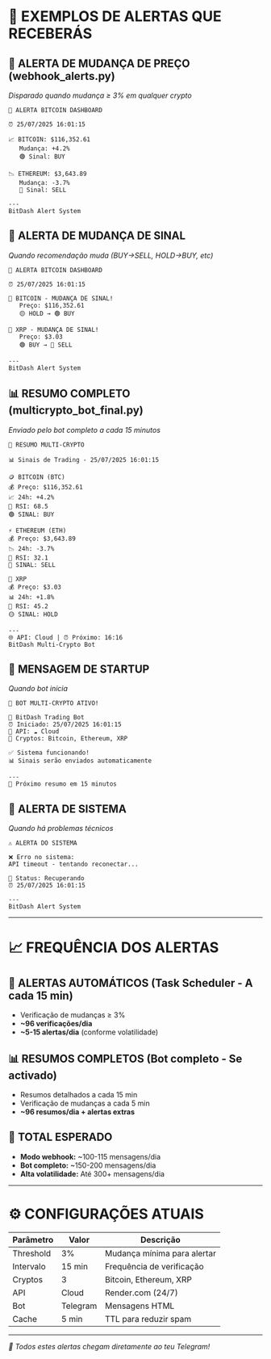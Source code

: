 # 📱 EXEMPLOS DE ALERTAS QUE RECEBERÁS

## 🚨 **ALERTA DE MUDANÇA DE PREÇO** (webhook_alerts.py)
*Disparado quando mudança ≥ 3% em qualquer crypto*

```
🚨 ALERTA BITCOIN DASHBOARD

⏰ 25/07/2025 16:01:15

📈 BITCOIN: $116,352.61
   Mudança: +4.2%
   🟢 Sinal: BUY

📉 ETHEREUM: $3,643.89
   Mudança: -3.7%
   🔴 Sinal: SELL

---
BitDash Alert System
```

## 🔄 **ALERTA DE MUDANÇA DE SINAL**
*Quando recomendação muda (BUY→SELL, HOLD→BUY, etc)*

```
🚨 ALERTA BITCOIN DASHBOARD

⏰ 25/07/2025 16:01:15

🔄 BITCOIN - MUDANÇA DE SINAL!
   Preço: $116,352.61
   🟡 HOLD → 🟢 BUY

🔄 XRP - MUDANÇA DE SINAL!
   Preço: $3.03
   🟢 BUY → 🔴 SELL

---
BitDash Alert System
```

## 📊 **RESUMO COMPLETO** (multicrypto_bot_final.py)
*Enviado pelo bot completo a cada 15 minutos*

```
🚀 RESUMO MULTI-CRYPTO

📊 Sinais de Trading - 25/07/2025 16:01:15

🪙 BITCOIN (BTC)
💰 Preço: $116,352.61
📈 24h: +4.2%
🎯 RSI: 68.5
🟢 SINAL: BUY

⚡ ETHEREUM (ETH)  
💰 Preço: $3,643.89
📉 24h: -3.7%
🎯 RSI: 32.1
🔴 SINAL: SELL

💎 XRP
💰 Preço: $3.03
📊 24h: +1.8%
🎯 RSI: 45.2
🟡 SINAL: HOLD

---
🌐 API: Cloud | ⏰ Próximo: 16:16
BitDash Multi-Crypto Bot
```

## 🚀 **MENSAGEM DE STARTUP**
*Quando bot inicia*

```
🚀 BOT MULTI-CRYPTO ATIVO!

🤖 BitDash Trading Bot
⏰ Iniciado: 25/07/2025 16:01:15
📡 API: ☁️ Cloud
🎯 Cryptos: Bitcoin, Ethereum, XRP

✅ Sistema funcionando!
📊 Sinais serão enviados automaticamente

---
🔄 Próximo resumo em 15 minutos
```

## 🔧 **ALERTA DE SISTEMA**
*Quando há problemas técnicos*

```
⚠️ ALERTA DO SISTEMA

❌ Erro no sistema:
API timeout - tentando reconectar...

🔧 Status: Recuperando
⏰ 25/07/2025 16:01:15

---
BitDash Alert System
```

---

# 📈 **FREQUÊNCIA DOS ALERTAS**

## 🔄 **ALERTAS AUTOMÁTICOS** (Task Scheduler - A cada 15 min)
- Verificação de mudanças ≥ 3%
- **~96 verificações/dia**
- **~5-15 alertas/dia** (conforme volatilidade)

## 📊 **RESUMOS COMPLETOS** (Bot completo - Se activado)
- Resumos detalhados a cada 15 min
- Verificação de mudanças a cada 5 min
- **~96 resumos/dia + alertas extras**

## 🎯 **TOTAL ESPERADO**
- **Modo webhook:** ~100-115 mensagens/dia
- **Bot completo:** ~150-200 mensagens/dia
- **Alta volatilidade:** Até 300+ mensagens/dia

---

# ⚙️ **CONFIGURAÇÕES ATUAIS**

| Parâmetro | Valor | Descrição |
|-----------|--------|-----------|
| Threshold | 3% | Mudança mínima para alertar |
| Intervalo | 15 min | Frequência de verificação |
| Cryptos | 3 | Bitcoin, Ethereum, XRP |
| API | Cloud | Render.com (24/7) |
| Bot | Telegram | Mensagens HTML |
| Cache | 5 min | TTL para reduzir spam |

---

*🎯 Todos estes alertas chegam diretamente ao teu Telegram!*

